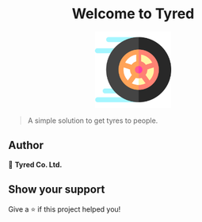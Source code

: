 <h1 align="center">Welcome to Tyred</h1>
<p>
</p>

<center>
<img style="height: 11em" src="./assets/images/tyred.png" />
</center>

> A simple solution to get tyres to people.

## Author

👤 **Tyred Co. Ltd.**


## Show your support

Give a ⭐️ if this project helped you!
